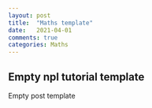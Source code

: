 ```yaml
---
layout: post
title:  "Maths template"
date:   2021-04-01
comments: true
categories: Maths
---
```


## Empty npl tutorial template

Empty post template
